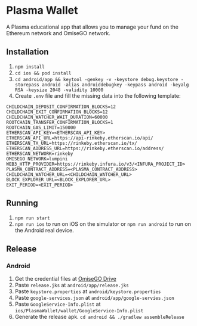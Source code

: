 # Plasma Wallet

A Plasma educational app that allows you to manage your fund on the Ethereum network and OmiseGO network.

## Installation

1. `npm install`
2. `cd ios && pod install`
3. `cd android/app && keytool -genkey -v -keystore debug.keystore -storepass android -alias androiddebugkey -keypass android -keyalg RSA -keysize 2048 -validity 10000`
4. Create `.env` file and fill the missing data into the following template:

```
CHILDCHAIN_DEPOSIT_CONFIRMATION_BLOCKS=12
CHILDCHAIN_EXIT_CONFIRMATION_BLOCKS=12
CHILDCHAIN_WATCHER_WAIT_DURATION=60000
ROOTCHAIN_TRANSFER_CONFIRMATION_BLOCKS=1
ROOTCHAIN_GAS_LIMIT=150000
ETHERSCAN_API_KEY=<ETHERSCAN_API_KEY>
ETHERSCAN_API_URL=https://api-rinkeby.etherscan.io/api/
ETHERSCAN_TX_URL=https://rinkeby.etherscan.io/tx/
ETHERSCAN_ADDRESS_URL=https://rinkeby.etherscan.io/address/
ETHERSCAN_NETWORK=rinkeby
OMISEGO_NETWORK=lumpini
WEB3_HTTP_PROVIDER=https://rinkeby.infura.io/v3/<INFURA_PROJECT_ID>
PLASMA_CONTRACT_ADDRESS=<PLASMA_CONTRACT_ADDRESS>
CHILDCHAIN_WATCHER_URL=<CHILDCHAIN_WATCHER_URL>
BLOCK_EXPLORER_URL=<BLOCK_EXPLORER_URL>
EXIT_PERIOD=<EXIT_PERIOD>
```

## Running

1. `npm run start`
2. `npm run ios` to run on iOS on the simulator or `npm run android` to run on the Android real device.

## Release

### Android

1. Get the credential files at [OmiseGO Drive](https://drive.google.com/drive/folders/1MMak_4mg5IZ-mv2zBOEok9FCYlMPqf2v?usp=sharing)
2. Paste `release.jks` at `android/app/release.jks`
3. Paste `keystore.properties` at `android/keystore.properties`
4. Paste `google-services.json` at `android/app/google-servies.json`
5. Paste `GoogleService-Info.plist` at `ios/PlasmaWallet/wallet/GoogleService-Info.plist`
6. Generate the release apk. `cd android && ./gradlew assembleRelease`
